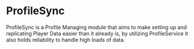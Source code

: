 # ProfileSync
ProfileSync is a Profile Managing module that aims to make setting up and replicating Player Data easier than it already is, by utilizing ProfileService it also holds reliability to handle high loads of data.
